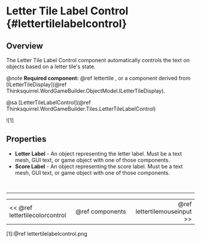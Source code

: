 Letter Tile Label Control {#lettertilelabelcontrol}
===

## Overview
The Letter Tile Label Control component automatically controls the text on objects based on a letter tile's state.

@note **Required component:** @ref lettertile , or a component derived from [ILetterTileDisplay](@ref Thinksquirrel.WordGameBuilder.ObjectModel.ILetterTileDisplay).

@sa [LetterTileLabelControl](@ref Thinksquirrel.WordGameBuilder.Tiles.LetterTileLabelControl)

![1]

## Properties

- **Letter Label** - An object representing the letter label. Must be a text mesh, GUI text, or game object with one of those components.
- **Score Label** - An object representing the score label. Must be a text mesh, GUI text, or game object with one of those components.

<br>

---
<table width=80% align=center><tr>
<td width=33% align=left><< @ref lettertilecolorcontrol</td>
<td width=34% align=center>@ref components</td>
<td width=33% align=right>@ref lettertilemouseinput >></td>
</tr></table>

[1]:@ref lettertilelabelcontrol.png